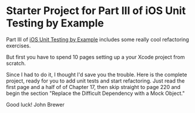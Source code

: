 #  Starter Project for Part III of iOS Unit Testing by Example

Part III of
[iOS Unit Testing by Example](https://pragprog.com/titles/jrlegios/ios-unit-testing-by-example/)
includes some really cool refactoring exercises.

But first you have to spend 10 pages setting up a your Xcode project from scratch.

Since I had to do it, I thought I'd save you the trouble. Here is the complete project,
ready for you to add unit tests and start refactoring. Just read the first page and a
half of of Chapter 17, then skip straight to page 220 and begin the section "Replace
the Difficult Dependency with a Mock Object."

Good luck!
John Brewer
